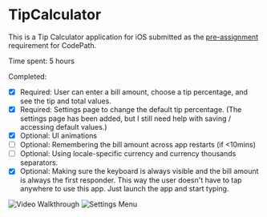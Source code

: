 # TipCalculator

This is a Tip Calculator application for iOS submitted as the [pre-assignment](https://gist.github.com/timothy1ee/7747214) requirement for CodePath.

Time spent: 5 hours

Completed:

* [x] Required: User can enter a bill amount, choose a tip percentage, and see the tip and total values.
* [X] Required: Settings page to change the default tip percentage. (The settings page has been added, but I still need help with saving / accessing default values.)
* [x] Optional: UI animations
* [ ] Optional: Remembering the bill amount across app restarts (if <10mins)
* [ ] Optional: Using locale-specific currency and currency thousands separators.
* [x] Optional: Making sure the keyboard is always visible and the bill amount is always the first responder. This way the user doesn't have to tap anywhere to use this app. Just launch the app and start typing.

![Video Walkthrough](http://imgur.com/TIMCpkl)
![Settings Menu](http://imgur.com/8ptxupo)
